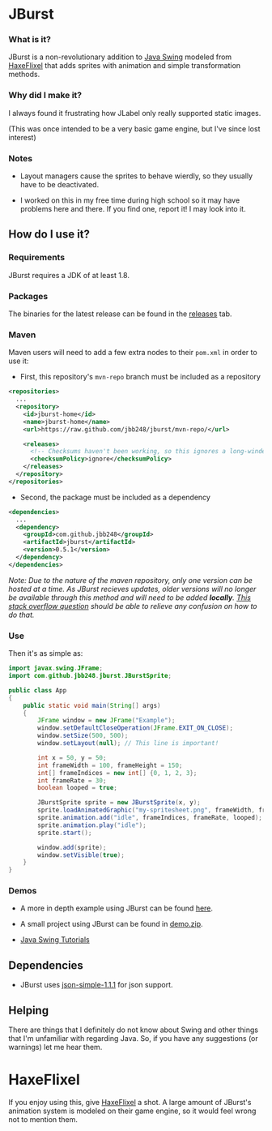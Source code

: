 # JBurst

### What is it?
JBurst is a non-revolutionary addition to [Java Swing](https://docs.oracle.com/javase/tutorial/uiswing) modeled from [HaxeFlixel](https://haxeflixel.com) that adds sprites with animation and simple transformation methods.

### Why did I make it?
I always found it frustrating how JLabel only really supported static images.

(This was once intended to be a very basic game engine, but I've since lost interest)

### Notes
- Layout managers cause the sprites to behave wierdly, so they usually have to be deactivated.

- I worked on this in my free time during high school so it may have problems here and there. If you find one, report it! I may look into it.

## How do I use it?
### Requirements
JBurst requires a JDK of at least 1.8.

### Packages
The binaries for the latest release can be found in the [releases](https://github.com/JBB248/JBurst/releases/tag/v0.5.1) tab.

### Maven
Maven users will need to add a few extra nodes to their `pom.xml` in order to use it:

- First, this repository's `mvn-repo` branch must be included as a repository
```xml
<repositories>
  ...
  <repository>
    <id>jburst-home</id>
    <name>jburst-home</name>
    <url>https://raw.github.com/jbb248/jburst/mvn-repo/</url>

    <releases>
      <!-- Checksums haven't been working, so this ignores a long-winded warning. -->
      <checksumPolicy>ignore</checksumPolicy>
    </releases>
  </repository>
</repositories>
```

- Second, the package must be included as a dependency
```xml
<dependencies>
  ...
  <dependency>
    <groupId>com.github.jbb248</groupId>
    <artifactId>jburst</artifactId>
    <version>0.5.1</version>
  </dependency>
</dependencies>
```
*Note: Due to the nature of the maven repository, only one version can be hosted at a time. As JBurst recieves updates, older versions will no longer be available through this method and will need to be added ***locally***. [This stack overflow question](https://stackoverflow.com/questions/4955635/how-to-add-local-jar-files-to-a-maven-project) should be able to relieve any confusion on how to do that.*

### Use
Then it's as simple as:
```java
import javax.swing.JFrame;
import com.github.jbb248.jburst.JBurstSprite;

public class App
{
    public static void main(String[] args)
    {
        JFrame window = new JFrame("Example");
        window.setDefaultCloseOperation(JFrame.EXIT_ON_CLOSE);
        window.setSize(500, 500);
        window.setLayout(null); // This line is important!

        int x = 50, y = 50;
        int frameWidth = 100, frameHeight = 150;
        int[] frameIndices = new int[] {0, 1, 2, 3};
        int frameRate = 30;
        boolean looped = true;

        JBurstSprite sprite = new JBurstSprite(x, y);
        sprite.loadAnimatedGraphic("my-spritesheet.png", frameWidth, frameHeight);
        sprite.animation.add("idle", frameIndices, frameRate, looped);
        sprite.animation.play("idle");
        sprite.start();

        window.add(sprite);
        window.setVisible(true);
    }
}
```

### Demos
- A more in depth example using JBurst can be found [here](https://github.com/JBB248/JBurst/blob/main/src/main/java/com/github/jbb248/test/Main.java).

- A small project using JBurst can be found in [demo.zip](https://github.com/JBB248/JBurst/blob/main/demo.zip).

- [Java Swing Tutorials](https://docs.oracle.com/javase/tutorial/uiswing)

## Dependencies
- JBurst uses [json-simple-1.1.1](https://github.com/fangyidong/json-simple) for json support.

## Helping
There are things that I definitely do not know about Swing and other things that I'm unfamiliar with regarding Java. So, if you have any suggestions (or warnings) let me hear them.

# HaxeFlixel
If you enjoy using this, give [HaxeFlixel](https://haxeflixel.com) a shot. A large amount of JBurst's animation system is modeled on their game engine, so it would feel wrong not to mention them.
